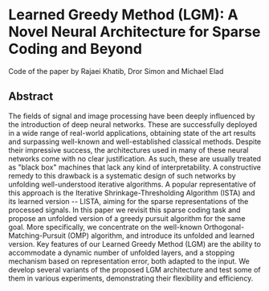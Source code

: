 # Learned Greedy Method (LGM): A Novel Neural Architecture for Sparse Coding and Beyond
Code of the paper by Rajaei Khatib, Dror Simon and Michael Elad

## Abstract

The fields of signal and image processing have been deeply influenced by the introduction of deep neural networks. These are successfully deployed in a wide range of real-world applications, obtaining state of the art results and surpassing well-known and well-established classical methods. Despite their impressive success, the architectures used in many of these neural networks come with no clear justification. As such, these are usually treated as "black box" machines that lack any kind of interpretability. 
A constructive remedy to this drawback is a systematic design of such networks by unfolding well-understood iterative algorithms. A popular representative of this approach is the Iterative Shrinkage-Thresholding Algorithm (ISTA) and its learned version -- LISTA, 
aiming for the sparse representations of the processed signals. In this paper we revisit this sparse coding task and propose an unfolded version of a greedy pursuit algorithm for the same goal. More specifically, we concentrate on the well-known Orthogonal-Matching-Pursuit (OMP) algorithm, and introduce its unfolded and learned version. Key features of our Learned Greedy Method (LGM) are the ability to accommodate a dynamic number of unfolded layers, and a stopping mechanism based on representation error, both adapted to the input. We develop several variants of the proposed LGM architecture and test some of them in various experiments, demonstrating their flexibility and efficiency.

